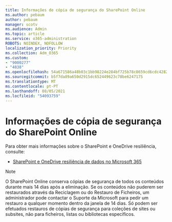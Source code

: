 ```yaml
---
title: Informações de cópia de segurança do SharePoint Online
ms.author: pebaum
author: pebaum
manager: scotv
ms.audience: Admin
ms.topic: article
ms.service: o365-administration
ROBOTS: NOINDEX, NOFOLLOW
localization_priority: Priority
ms.collection: Adm_O365
ms.custom:
- "9000277"
- "4838"
ms.openlocfilehash: 54a671586a48b03c1bb98224e284bf725b78c8659cd6cdc428218cde5d99b841
ms.sourcegitcommit: b5f7da89a650d2915dc652449623c78be6247175
ms.translationtype: MT
ms.contentlocale: pt-PT
ms.lasthandoff: 08/05/2021
ms.locfileid: "54093759"
---
```

# <a name="sharepoint-online-backup-information"></a>Informações de cópia de segurança do SharePoint Online

Para obter mais informações sobre o SharePoint e OneDrive resiliência, consulte:

- [SharePoint e OneDrive resiliência de dados no Microsoft 365](https://docs.microsoft.com/compliance/assurance/assurance-sharepoint-onedrive-data-resiliency)

> [!NOTE]
> O SharePoint Online conserva cópias de segurança de todos os conteúdos durante mais 14 dias após a eliminação. Se os conteúdos não [](https://support.microsoft.com/office/restore-deleted-items-from-the-site-collection-recycle-bin-5fa924ee-16d7-487b-9a0a-021b9062d14b) puderem ser restaurados através da Reciclagem ou do Restauro de Ficheiros, [](https://support.microsoft.com/office/restore-your-onedrive-fa231298-759d-41cf-bcd0-25ac53eb8a15)um administrador pode contactar o Suporte da Microsoft para pedir um restauro a qualquer momento dentro da janela de 14 dias. Só podem ser efetuados restauros de cópias de segurança para coleções de sites ou subsites, não para ficheiros, listas ou bibliotecas específicos.

